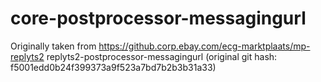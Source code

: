 # core-postprocessor-messagingurl

Originally taken from https://github.corp.ebay.com/ecg-marktplaats/mp-replyts2
replyts2-postprocessor-messagingurl
(original git hash: f5001edd0b24f399373a9f523a7bd7b2b3b31a33)
